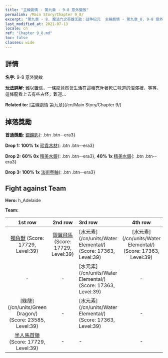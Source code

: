 ```yaml
---
title: "主線劇情 - 第九章 - 9-8 意外變故"
permalink: /Main Story/Chapter 9_8/
excerpt: "第九章 - 8. 魔法门之英雄无敌：战争纪元  主線劇情 - 第九章_8. 9-8 意外變故"
last_modified_at: 2021-07-13
locale: cn
ref: "Chapter 9_8.md"
toc: false
classes: wide
---
```


## 詳情

 **名字:** 9-8 意外變故

 **玩法詳解:** 難以置信，一條龍竟然會生活在這種充斥著死亡味道的沼澤裡，等等，這條龍看上去有些古怪，難道…

 **Related to:** [主線劇情 第九章](/cn/Main Story/Chapter 9/)

## 掉落獎勵

 **首通獎勵:** [銀鑰匙](/cn/Items/con_693/){: .btn .btn--era3}

 **Drop 1:** **100% 1x** [珍貴木材](/cn/Items/mat_27/){: .btn .btn--era3}

 **Drop 2:** **60% 0x** [精美水銀](/cn/Items/mat_21/){: .btn .btn--era3}, **40% 1x** [精美水銀](/cn/Items/mat_21/){: .btn .btn--era3}

 **Drop 3:** **100% 1x** [法術卷軸](/cn/Items/con_694/){: .btn .btn--era3}


## Fight against Team
 **Hero:** h_Adelaide

 **Team:**


  | 1st row | 2nd row | 3rd row | 4th row |
  |:----:|:----:|:----|:----:|
  | [獨角獸](/cn/units/Unicorn/) (Score: 17729, Level:39)  | [銀翼飛馬](/cn/units/Pegasus/) (Score: 17729, Level:39)  | [水元素](/cn/units/Water Elemental/) (Score: 17363, Level:39)  | [水元素](/cn/units/Water Elemental/) (Score: 17363, Level:39)  |
  | - | - | [水元素](/cn/units/Water Elemental/) (Score: 17363, Level:39)  | - |
  | [綠龍](/cn/units/Green Dragon/) (Score: 23585, Level:39)  | - | [水元素](/cn/units/Water Elemental/) (Score: 17363, Level:39)  | - |
  | [半人馬首領](/cn/units/Centaur/) (Score: 17729, Level:39)  | - | - | - |


